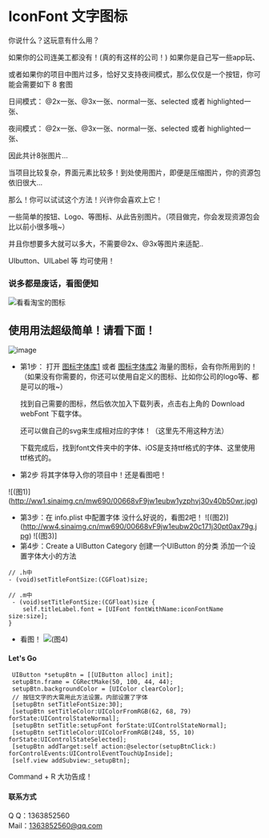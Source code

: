 # IconFont 文字图标
 你说什么？这玩意有什么用？  

 如果你的公司连美工都没有！(真的有这样的公司！) 如果你是自己写一些app玩、  

 或者如果你的项目中图片过多，恰好又支持夜间模式，那么仅仅是一个按钮，你可能会需要如下 8 套图  

 日间模式： @2x一张、@3x一张、normal一张、selected 或者 highlighted一张、  

 夜间模式： @2x一张、@3x一张、normal一张、selected 或者 highlighted一张、  

 因此共计8张图片...  

 当项目比较复杂，界面元素比较多！到处使用图片，即便是压缩图片，你的资源包依旧很大...  

 那么！你可以试试这个方法！兴许你会喜欢上它！  

 一些简单的按钮、Logo、等图标、从此告别图片。（项目做完，你会发现资源包会比以前小很多哦~）  

 并且你想要多大就可以多大，不需要@2x、@3x等图片来适配..  

 UIbutton、UILabel 等 均可使用！  

 
### 说多都是废话，看图便知
![看看淘宝的图标](http://ww2.sinaimg.cn/mw690/00668vF9gw1eubx4n8zb4j30ef0pmahq.jpg)   

## 使用用法超级简单！请看下面！
![image](./1224·2.gif)  

* 第1步：
  打开 [图标字体库1](http://www.fontello.com/) 
  或者 
       [图标字体库2](http://www.iconfont.cn/repositories/)
  海量的图标，会有你所用到的！  
（如果没有你需要的，你还可以使用自定义的图标、比如你公司的logo等、都是可以的哦~）  

  找到自己需要的图标，然后依次加入下载列表，点击右上角的 Download webFont 下载字体。  
  
  还可以做自己的svg来生成相对应的字体！（这里先不用这种方法）  
  
  下载完成后，找到font文件夹中的字体、iOS是支持ttf格式的字体、这里使用ttf格式的。  
  
* 第2步 将其字体导入你的项目中！还是看图吧！  

![(图1)]
(http://ww1.sinaimg.cn/mw690/00668vF9jw1eubw1yzphvj30v40b50wr.jpg) 
* 第3步：在 info.plist 中配置字体 没什么好说的，看图2吧！
![(图2)]
(http://ww4.sinaimg.cn/mw690/00668vF9jw1eubw20c171j30pt0ax79g.jpg) 
![(图3)]
* 第4步：Create a UIButton Category
  创建一个UIButton 的分类 添加一个设置字体大小的方法
```objc
// .h中
- (void)setTitleFontSize:(CGFloat)size;

// .m中
 - (void)setTitleFontSize:(CGFloat)size {
    self.titleLabel.font = [UIFont fontWithName:iconFontName size:size];
}
```  

* 看图！
![(图4)](http://ww1.sinaimg.cn/mw690/00668vF9gw1eubxmgt5kqj30ho03ljs3.jpg) 


#### Let's Go
```objc
 UIButton *setupBtn = [[UIButton alloc] init];
 setupBtn.frame = CGRectMake(50, 100, 44, 44);
 setupBtn.backgroundColor = [UIColor clearColor];
 // 按钮文字的大需用此方法设置。内部设置了字体
 [setupBtn setTitleFontSize:30];
 [setupBtn setTitleColor:UIColorFromRGB(62, 68, 79) forState:UIControlStateNormal];
 [setupBtn setTitle:setupFont forState:UIControlStateNormal];
 [setupBtn setTitleColor:UIColorFromRGB(248, 55, 10) forState:UIControlStateSelected];
 [setupBtn addTarget:self action:@selector(setupBtnClick:) forControlEvents:UIControlEventTouchUpInside];
 [self.view addSubview:_setupBtn];
```
Command + R 大功告成！

#### 联系方式  <br />
Q    Q：1363852560 <br />
Mail：1363852560@qq.com<br />

